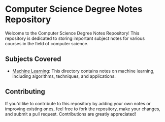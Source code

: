 # Computer Science Degree Notes Repository

Welcome to the Computer Science Degree Notes Repository! This repository is dedicated to storing important subject notes for various courses in the field of computer science.

## Subjects Covered

- [Machine Learning](https://github.com/tookstanmay/core-notes/blob/master/Machine_Learning_Complete.pdf): This directory contains notes on machine learning, including algorithms, techniques, and applications.

## Contributing

If you'd like to contribute to this repository by adding your own notes or improving existing ones, feel free to fork the repository, make your changes, and submit a pull request. Contributions are greatly appreciated!
